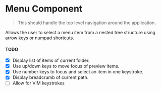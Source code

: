 # Menu Component

> This should handle the top level navigation around the application.

Allows the user to select a menu item from a nested tree structure using arrow keys or numpad shortcuts.

#### TODO

- [X] Display list of items of current folder.
- [X] Use up/down keys to move focus of preview items.
- [X] Use number keys to focus and select an item in one keystroke.
- [X] Display breadcrumb of current path.
- [ ] Allow for VIM keystrokes

